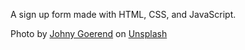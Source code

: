 A sign up form made with HTML, CSS, and JavaScript. 

Photo by <a href="https://unsplash.com/@johnygoerend?utm_source=unsplash&utm_medium=referral&utm_content=creditCopyText">Johny Goerend</a> on <a href="https://unsplash.com/s/photos/norway?utm_source=unsplash&utm_medium=referral&utm_content=creditCopyText">Unsplash</a>
  